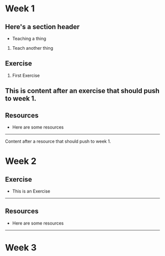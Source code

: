 # Week 1

## Here's a section header
- Teaching a thing
1. Teach another thing

## Exercise
1. First Exercise


This is content after an exercise that should push to week 1.
---

## Resources
- Here are some resources

---

Content after a resource that should push to week 1.

# Week 2
## Exercise
- This is an Exercise



---

## Resources
- Here are some resources

---

# Week 3